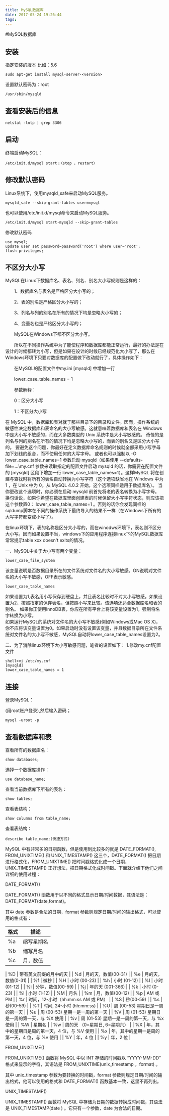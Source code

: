 ```yaml
---
title: MySQL数据库
date: 2017-05-24 19:26:44
tags:
---
```


#MySQL数据库

## 安装

指定安装的版本 比如：5.6

	sudo apt-get install mysql-server-<version>

设置默认密码为：root

	/usr/sbin/mysqld

## 查看安装后的信息

	netstat -lntp | grep 3306

## 启动

终端启动MySQL：

	/etc/init.d/mysql start；（stop ，restart）

## 修改默认密码

Linux系统下，使用mysqld_safe来启动MySQL服务。

	mysqld_safe --skip-grant-tables user=mysql

也可以使用/etc/init.d/mysql命令来启动MySQL服务。

	/etc/init.d/mysql start-mysqld --skip-grant-tables

修改默认密码

	use mysql;
	update user set password=password('root') where user='root';
	flush privileges;

## 不区分大小写

MySQL在Linux下数据库名、表名、列名、别名大小写规则是这样的：

　　1、数据库名与表名是严格区分大小写的；

　　2、表的别名是严格区分大小写的；

　　3、列名与列的别名在所有的情况下均是忽略大小写的；

　　4、变量名也是严格区分大小写的；

 

　　MySQL在Windows下都不区分大小写。

　　所以在不同操作系统中为了能使程序和数据库都能正常运行，最好的办法是在设计的时候都转为小写，但是如果在设计的时候已经规范化大小写了，那么在Windows环境下只要对数据库的配置做下改动就行了，具体操作如下：

　　在MySQL的配置文件中my.ini [mysqld] 中增加一行

　　lower_case_table_names = 1

　　参数解释：

　　0：区分大小写

　　1：不区分大小写

在 MySQL 中，数据库和表对就于那些目录下的目录和文件。因而，操作系统的敏感性决定数据库和表命名的大小写敏感。这就意味着数据库和表名在 Windows 中是大小写不敏感的，而在大多数类型的 Unix 系统中是大小写敏感的。
奇怪的是列名与列的别名在所有的情况下均是忽略大小写的，而表的别名又是区分大小写的。
要避免这个问题，你最好在定义数据库命名规则的时候就全部采用小写字母加下划线的组合，而不使用任何的大写字母。
或者也可以强制以 -O lower_case_table_names=1 参数启动 mysqld（如果使用 --defaults-file=...\my.cnf 参数来读取指定的配置文件启动 mysqld 的话，你需要在配置文件的 [mysqld] 区段下增加一行 lower_case_table_names=1）。这样MySQL 将在创建与查找时将所有的表名自动转换为小写字符（这个选项缺省地在 Windows 中为 1 ，在 Unix 中为 0。从 MySQL 4.0.2 开始，这个选项同样适用于数据库名）。
当你更改这个选项时，你必须在启动 mysqld 前首先将老的表名转换为小写字母。
换句话说，如果你希望在数据库里面创建表的时候保留大小写字符状态，则应该把这个参数置0： lower_case_table_names=1 。否则的话你会发现同样的sqldump脚本在不同的操作系统下最终导入的结果不一样（在Windows下所有的大写字符都变成小写了）。

 

在linux环境下，表的名称是区分大小写的，而在winodws环境下，表名则不区分大小写。因而如果设置不当，windows下的应用程序连接linux下的MySQL数据库常常提示table xxx doesn't exits的情况。

一、MySQL中关于大小写有两个变量： 
                         
	lower_case_file_system
                        
该变量说明是否数据目录所在的文件系统对文件名的大小写敏感。ON说明对文件名的大小写不敏感，OFF表示敏感。
                        
	lower_case_table_names                        
如果设置为1,表名用小写保存到硬盘上，并且表名比较时不对大小写敏感。如果设置为2，按照指定的保存表名，但按照小写来比较。该选项还适合数据库名和表的别名。
如果你正使用InnoDB表，你应在所有平台上将该变量设置为1，强制将名字转换为小写。           
如果运行MySQL的系统对文件名的大小写不敏感(例如Windows或Mac OS X)，你不应将该变量设置为0。如果启动时没有设置该变量，并且数据目录所在文件系统对文件名的大小写不敏感，MySQL自动将lower_case_table_names设置为2。


二、为了消除linux环境下大小写敏感问题，笔者的设置如下：
1.修改my.cnf配置文件

	shell>vi /etc/my.cnf
	[mysqld]
	lower_case_table_names = 1

## 连接

登录MySQL：

(用root账户登录),然后输入密码；

    mysql -uroot -p 
    

## 查看数据库和表

查看所有的数据库名：

    show databases;

选择一个数据库操作：

    use database_name;

查看当前数据库下所有的表名：

    show tables;

查看表结构：

    show columns from table_name;

查看表结构：

    describe table_name;(快捷方式)


MySQL 中有非常多的日期函数，但是使用到比较多的就是 DATE_FORMAT(), FROM_UNIXTIME() 和 UNIX_TIMESTAMP() 这三个，DATE_FORMAT() 把日期进行格式化，FROM_UNIXTIME() 把时间戳格式化成一个日期，UNIX_TIMESTAMP() 正好想法，把日期格式化成时间戳。下面就介绍下他们之间详细的使用过程：

DATE_FORMAT()

DATE_FORMAT() 函数用于以不同的格式显示日期/时间数据，其语法是：DATE_FORMAT(date,format)。

其中 date 参数是合法的日期，format 参数则规定日期/时间的输出格式，可以使用的格式有：

| 格式 | 描述 | 
| ---- | ---- | 
| %a   |  缩写星期名    |
| %b   |  缩写月名    |
| %c   |  月，数值    |

| %D  |  	带有英文前缀的月中的天 |
| %d  |  	月的天，数值(00-31) |
| %e  |  	月的天，数值(0-31) |
| %f  |  	微秒 |
| %H  |  	小时 (00-23) |
| %h  |  	小时 (01-12) |
| %I  |  	小时 (01-12) |
| %i  |  	分钟，数值(00-59) |
| %j  |  	年的天 (001-366) |
| %k  |  	小时 (0-23) |
| %l  |  	小时 (1-12) |
| %M  |  	月名 |
| %m  |  	月，数值(00-12) |
| %p  |  	AM 或 PM |
| %r  |  	时间，12-小时（hh:mm:ss AM 或 PM） |
| %S  |  	秒(00-59) |
| %s  |  	秒(00-59) |
| %T  |  	时间, 24-小时 (hh:mm:ss) |
| %U  |  	周 (00-53) 星期日是一周的第一天 |
| %u  |  	周 (00-53) 星期一是一周的第一天 |
| %V  |  	周 (01-53) 星期日是一周的第一天，与 %X 使用 |
| %v  |  	周 (01-53) 星期一是一周的第一天，与 %x 使用 |
| %W  |  	星期名 |
| %w  |  	周的天 （0=星期日, 6=星期六） |
| %X  |  	年，其中的星期日是周的第一天，4 位，与 %V 使用 |
| %x  |  	年，其中的星期一是周的第一天，4 位，与 %v 使用 |
| %Y  |  	年，4 位 |
| %y  |  	年，2 位 |


FROM_UNIXTIME()

FROM_UNIXTIME() 函数将 MySQL 中以 INT 存储的时间戳以 “YYYY-MM-DD” 格式来显示的字符，其语法是 FROM_UNIXTIME(unix_timestamp ，format) 。

其中 unix_timestamp 参数为要转换的时间戳，format 参数则规定日期/时间的输出格式，他可以使用的格式和 DATE_FORMAT() 函数基本一致，这里不再列出。

UNIX_TIMESTAMP()

UNIX_TIMESTAMP() 函数将 MySQL 中存储为日期的数据转换成时间戳，其语法是 UNIX_TIMESTAMP(date ) 。它只有一个参数，date 为合法的日期。